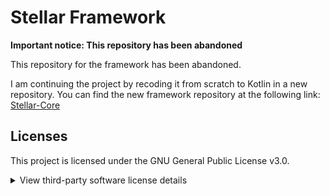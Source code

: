 # Stellar Framework

**Important notice: This repository has been abandoned**

This repository for the framework has been abandoned. 

I am continuing the project by recoding it from scratch to Kotlin in a new repository. 
You can find the new framework repository at the following link:
[Stellar-Core](https://link.to.new.repository)

## Licenses

This project is licensed under the GNU General Public License v3.0.

<details>
  <summary>View third-party software license details</summary>
  
  This project includes software developed by other projects under the following licenses:

  - **BoostedYAML** developed by [dejvokep] under the Apache License 2.0.
  - **CommandAPI** developed by [JorelAli] under the MIT License. 
  - **Adventure** developed by [KyoriPowered] under the MIT License.

  The complete licenses can be found in the `licenses` folder.

</details>